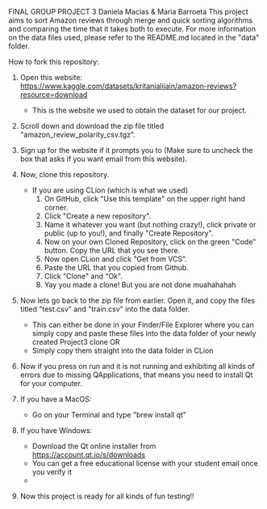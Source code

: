 FINAL GROUP PROJECT 3
Daniela Macias & Maria Barroeta
This project aims to sort Amazon reviews through merge and quick sorting algorithms and comparing the time that it takes both to execute. 
For more information on the data files used, please refer to the README.md located in the "data" folder. 

How to fork this repository:
1) Open this website: https://www.kaggle.com/datasets/kritanjalijain/amazon-reviews?resource=download
   - This is the website we used to obtain the dataset for our project.
3) Scroll down and download the zip file titled "amazon_review_polarity_csv.tgz".
4) Sign up for the website if it prompts you to (Make sure to uncheck the box that asks if you want email from this website).

5) Now, clone this repository.
   - If you are using CLion (which is what we used)
     1) On GitHub, click "Use this template" on the upper right hand corner.
     2) Click "Create a new repository".
     3) Name it whatever you want (but nothing crazy!), click private or public (up to you!), and finally "Create Repository".
     4) Now on your own Cloned Repository, click on the green "Code" button. Copy the URL that you see there.
     5) Now open CLion and click "Get from VCS".
     6) Paste the URL that you copied from Github.
     7) Click "Clone" and "Ok".
     8) Yay you made a clone! But you are not done muahahahah
6) Now lets go back to the zip file from earlier. Open it, and copy the files titled "test.csv" and "train.csv" into the data folder.
   - This can either be done in your Finder/File Explorer where you can simply copy and paste these files into the data folder of your newly created Project3 clone
     OR
   - Simply copy them straight into the data folder in CLion
7) Now if you press on run and it is not running and exhibiting all kinds of errors due to missing QApplications, that means you need to install Qt for your computer.
8) If you have a MacOS:
   - Go on your Terminal and type "brew install qt"
9) If you have Windows:
   - Download the Qt online installer from https://account.qt.io/s/downloads
   - You can get a free educational license with your student email once you verify it
   - 
10) Now this project is ready for all kinds of fun testing!!
